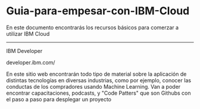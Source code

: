 # Guia-para-empesar-con-IBM-Cloud
En este documento encontrarás los recursos básicos para comerzar a utilizar IBM Cloud

-------------------------
IBM Developer


developer.ibm.com/

En este sitio web encontrarán todo tipo de material sobre la aplicación de distintas tecnologías en diversas industrias, como por ejemplo, conocer las conductas de los compradores usando Machine Learning.
Van a poder encontrar capacitaciones, podcasts, y "Code Patters" que son Githubs con el paso a paso para desplegar un proyecto
